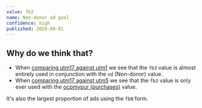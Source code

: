```yaml
---
value: fb2
name: Non-donor ad goal
confidence: high
published: 2020-09-01
---
```


## Why do we think that?

- When [comparing utm17 against utm1](/campaigns/trump/ad_codes/1/against/17) we see that
the `fb3` value is almost entirely used in conjunction with the `nd` (Non-donor) value.
- When [comparing utm17 against utm5](/campaigns/trump/ad_codes/17/against/5) we see that the
  `fb3` value is only ever used with the [ocpmypur (purchases)](/campaigns/trump/ad_codes/5/values/ocpmypur) value.

It's also the largest proportion of ads using the `fbN` form.
